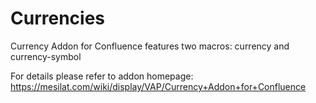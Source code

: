 # Currencies
Currency Addon for Confluence features two macros: currency and currency-symbol

For details please refer to addon homepage: https://mesilat.com/wiki/display/VAP/Currency+Addon+for+Confluence
